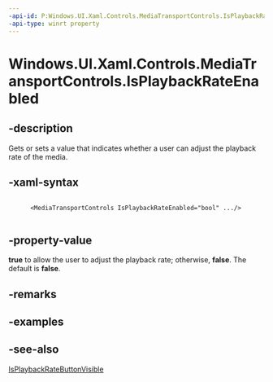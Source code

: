 ```yaml
---
-api-id: P:Windows.UI.Xaml.Controls.MediaTransportControls.IsPlaybackRateEnabled
-api-type: winrt property
---
```


<!-- Property syntax
public bool IsPlaybackRateEnabled { get;  set; }
-->

# Windows.UI.Xaml.Controls.MediaTransportControls.IsPlaybackRateEnabled

## -description
Gets or sets a value that indicates whether a user can adjust the playback rate of the media.


## -xaml-syntax
```xaml

      <MediaTransportControls IsPlaybackRateEnabled="bool" .../>
    
```


## -property-value
**true** to allow the user to adjust the playback rate; otherwise, **false**. The default is **false**.

## -remarks

## -examples

## -see-also
[IsPlaybackRateButtonVisible](mediatransportcontrols_isplaybackratebuttonvisible.md)

